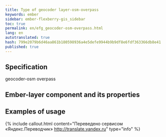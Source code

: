 ```yaml
--- 
title: Type of geocoder layer-osm-overpass 
keywords: ember 
sidebar: ember-flexberry-gis_sidebar 
toc: true 
permalink: en/efg_geocoder-osm-overpass.html 
lang: en 
autotranslated: true 
hash: 799e2079b6d46aa861b180598936a4e5defe9944b9b9df8e6fdf363366db8e41 
published: true 
--- 
```


## Specification 

geocoder-osm overpass 

## Ember-layer component and its properties 

## Examples of usage 



{% include callout.html content="Переведено сервисом «Яндекс.Переводчик» <http://translate.yandex.ru>" type="info" %}